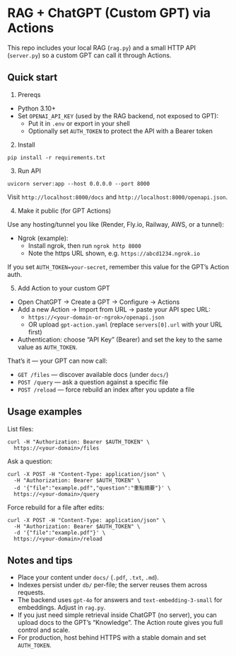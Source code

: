 RAG + ChatGPT (Custom GPT) via Actions
=====================================

This repo includes your local RAG (`rag.py`) and a small HTTP API (`server.py`) so a custom GPT can call it through Actions.

Quick start
-----------

1) Prereqs
- Python 3.10+
- Set `OPENAI_API_KEY` (used by the RAG backend, not exposed to GPT):
  - Put it in `.env` or export in your shell
  - Optionally set `AUTH_TOKEN` to protect the API with a Bearer token

2) Install

```
pip install -r requirements.txt
```

3) Run API

```
uvicorn server:app --host 0.0.0.0 --port 8000
```

Visit `http://localhost:8000/docs` and `http://localhost:8000/openapi.json`.

4) Make it public (for GPT Actions)

Use any hosting/tunnel you like (Render, Fly.io, Railway, AWS, or a tunnel):

- Ngrok (example):
  - Install ngrok, then run `ngrok http 8000`
  - Note the https URL shown, e.g. `https://abcd1234.ngrok.io`

If you set `AUTH_TOKEN=your-secret`, remember this value for the GPT’s Action auth.

5) Add Action to your custom GPT

- Open ChatGPT → Create a GPT → Configure → Actions
- Add a new Action → Import from URL → paste your API spec URL:
  - `https://<your-domain-or-ngrok>/openapi.json`
  - OR upload `gpt-action.yaml` (replace `servers[0].url` with your URL first)
- Authentication: choose “API Key” (Bearer) and set the key to the same value as `AUTH_TOKEN`.

That’s it — your GPT can now call:

- `GET /files` — discover available docs (under `docs/`)
- `POST /query` — ask a question against a specific file
- `POST /reload` — force rebuild an index after you update a file

Usage examples
--------------

List files:

```
curl -H "Authorization: Bearer $AUTH_TOKEN" \
  https://<your-domain>/files
```

Ask a question:

```
curl -X POST -H "Content-Type: application/json" \
  -H "Authorization: Bearer $AUTH_TOKEN" \
  -d '{"file":"example.pdf","question":"重點摘要"}' \
  https://<your-domain>/query
```

Force rebuild for a file after edits:

```
curl -X POST -H "Content-Type: application/json" \
  -H "Authorization: Bearer $AUTH_TOKEN" \
  -d '{"file":"example.pdf"}' \
  https://<your-domain>/reload
```

Notes and tips
--------------

- Place your content under `docs/` (`.pdf`, `.txt`, `.md`).
- Indexes persist under `db/` per-file; the server reuses them across requests.
- The backend uses `gpt-4o` for answers and `text-embedding-3-small` for embeddings. Adjust in `rag.py`.
- If you just need simple retrieval inside ChatGPT (no server), you can upload docs to the GPT’s “Knowledge”. The Action route gives you full control and scale.
- For production, host behind HTTPS with a stable domain and set `AUTH_TOKEN`.

